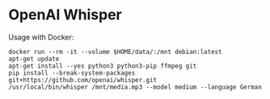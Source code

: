 # OpenAI Whisper

Usage with Docker:

```shell
docker run --rm -it --volume $HOME/data/:/mnt debian:latest
apt-get update
apt-get install --yes python3 python3-pip ffmpeg git
pip install --break-system-packages git+https://github.com/openai/whisper.git
/usr/local/bin/whisper /mnt/media.mp3 --model medium --language German
```
